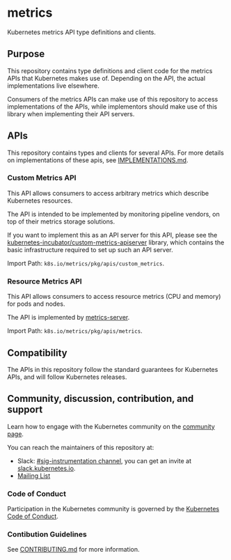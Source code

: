 # metrics

Kubernetes metrics API type definitions and clients.

## Purpose

This repository contains type definitions and client code for the metrics
APIs that Kubernetes makes use of.  Depending on the API, the actual
implementations live elsewhere.

Consumers of the metrics APIs can make use of this repository to access
implementations of the APIs, while implementors should make use of this
library when implementing their API servers.

## APIs

This repository contains types and clients for several APIs.  For more
details on implementations of these apis, see
[IMPLEMENTATIONS.md](IMPLEMENTATIONS.md).

### Custom Metrics API

This API allows consumers to access arbitrary metrics which describe
Kubernetes resources.

The API is intended to be implemented by monitoring pipeline vendors, on
top of their metrics storage solutions.

If you want to implement this as an API server for this API, please see the
[kubernetes-incubator/custom-metrics-apiserver](https://github.com/kubernetes-incubator/custom-metrics-apiserver)
library, which contains the basic infrastructure required to set up such
an API server.

Import Path: `k8s.io/metrics/pkg/apis/custom_metrics`.

### Resource Metrics API

This API allows consumers to access resource metrics (CPU and memory) for
pods and nodes.

The API is implemented by [metrics-server](https://github.com/kubernetes-incubator/metrics-server).

Import Path: `k8s.io/metrics/pkg/apis/metrics`.

## Compatibility

The APIs in this repository follow the standard guarantees for Kubernetes
APIs, and will follow Kubernetes releases.

## Community, discussion, contribution, and support

Learn how to engage with the Kubernetes community on the [community
page](http://kubernetes.io/community/).

You can reach the maintainers of this repository at:

- Slack: [#sig-instrumentation channel](https://kubernetes.slack.com/messages/sig-instrumentation), you can get an
  invite at [slack.kubernetes.io](https://slack.kubernetes.io).
- [Mailing List](https://groups.google.com/forum/#!forum/kubernetes-sig-instrumentation)

### Code of Conduct

Participation in the Kubernetes community is governed by the [Kubernetes
Code of Conduct](code-of-conduct.md).

### Contibution Guidelines

See [CONTRIBUTING.md](CONTRIBUTING.md) for more information.
